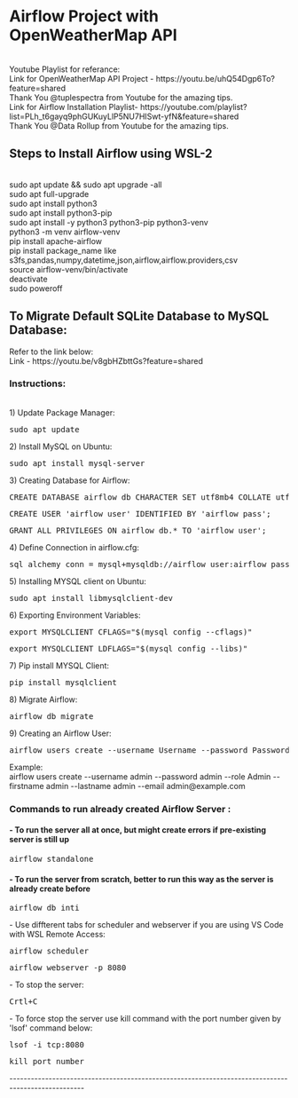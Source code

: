 <h1>Airflow Project with OpenWeatherMap API</h1> 
<br>Youtube Playlist for referance:
<br>Link for OpenWeatherMap API Project - https://youtu.be/uhQ54Dgp6To?feature=shared
<br>Thank You @tuplespectra from Youtube for the amazing tips.
<br>Link for Airflow Installation Playlist- https://youtube.com/playlist?list=PLh_t6gayq9phGUKuyLlP5NU7HISwt-yfN&feature=shared
<br>Thank You @Data Rollup from Youtube for the amazing tips.

<h2>Steps to Install Airflow using WSL-2</h2>

<br>sudo apt update && sudo apt upgrade -all
<br>sudo apt full-upgrade
<br>sudo apt install python3
<br>sudo apt install python3-pip
<br>sudo apt install -y python3 python3-pip python3-venv
<br>python3 -m venv airflow-venv
<br>pip install apache-airflow
<br>pip install package_name like s3fs,pandas,numpy,datetime,json,airflow,airflow.providers,csv
<br>source airflow-venv/bin/activate
<br>deactivate
<br>sudo poweroff 

<h2>To Migrate Default SQLite Database to MySQL Database:</h2>
Refer to the link below:
<br>Link - https://youtu.be/v8gbHZbttGs?feature=shared
<h3>Instructions:</h3>
<br>1) Update Package Manager: 
<pre class="tab">sudo apt update </pre>
2) Install MySQL on Ubuntu: 
<pre class="tab">sudo apt install mysql-server</pre>
3) Creating Database for Airflow:
<pre class="tab">CREATE DATABASE airflow_db CHARACTER SET utf8mb4 COLLATE utf8mb4_unicode_ci;</pre>
<pre class="tab">CREATE USER 'airflow_user' IDENTIFIED BY 'airflow_pass';</pre>
<pre class="tab">GRANT ALL PRIVILEGES ON airflow_db.* TO 'airflow_user';</pre>
4) Define Connection in airflow.cfg:
<pre class="tab">sql_alchemy_conn = mysql+mysqldb://airflow_user:airflow_pass@127.0.0.1:3306/airflow_db</pre>
5) Installing MYSQL client on Ubuntu:
<pre class="tab">sudo apt install libmysqlclient-dev</pre>
6) Exporting Environment Variables:
<pre class="tab">export MYSQLCLIENT_CFLAGS="$(mysql_config --cflags)"</pre>
<pre class="tab">export MYSQLCLIENT_LDFLAGS="$(mysql_config --libs)"</pre>
7) Pip install MYSQL Client:
<pre class="tab">pip install mysqlclient</pre>
8) Migrate Airflow:
<pre class="tab">airflow db migrate</pre>
9) Creating an Airflow User:
<pre class="tab">airflow users create --username Username --password Password --role Admin --firstname FirsName --lastname LastName --email Email</pre>
Example:<br>airflow users create --username admin --password admin --role Admin --firstname admin --lastname admin --email admin@example.com

<h3>Commands to run already created Airflow Server :</h3>
<h4>- To run the server all at once, but might create errors if pre-existing server is still up</h4>
<pre class="tab">airflow standalone</pre>
<h4>- To run the server from scratch, better to run this way as the server is already create before</h4> 
<pre class="tab">airflow db inti</pre>
- Use diffterent tabs for scheduler and webserver if you are using VS Code with WSL Remote Access: 
<pre class="tab">airflow scheduler</pre>
<pre class="tab">airflow webserver -p 8080</pre>
- To stop the server:
<pre class="tab">Crtl+C</pre>
- To force stop the server use kill command with the port number given by 'lsof' command below:
<pre class="tab">lsof -i tcp:8080</pre>
<pre class="tab">kill port_number </pre>
---------------------------------------------------------------------------------------------------


